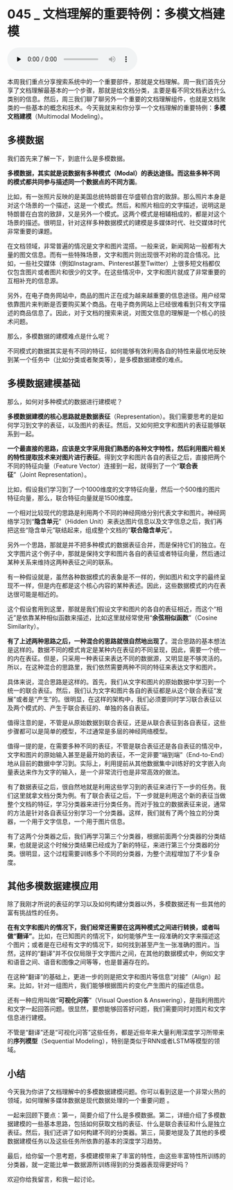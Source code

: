 # 045 _ 文档理解的重要特例：多模文档建模

<audio id="audio" title="045 | 文档理解的重要特例：多模文档建模" controls="" preload="none"><source id="mp3" src="https://static001.geekbang.org/resource/audio/c0/d8/c010e95edb8731e4cbee59030c446dd8.mp3"></audio>

本周我们重点分享搜索系统中的一个重要部件，那就是文档理解。周一我们首先分享了文档理解最基本的一个步骤，那就是给文档分类，主要是看不同文档表达什么类别的信息。然后，周三我们聊了聊另外一个重要的文档理解组件，也就是文档聚类的一些基本的概念和技术。今天我就来和你分享一个文档理解的重要特例：**多模文档建模**（Multimodal Modeling）。

## 多模数据

我们首先来了解一下，到底什么是多模数据。

**多模数据，其实就是说数据有多种模式（Modal）的表达途径。而这些多种不同的模式都共同参与描述同一个数据点的不同方面**。

比如，有一张照片反映的是美国总统特朗普在华盛顿白宫的致辞。那么照片本身是对这个场景的一个描述，这是一个模式。然后，和照片相应的文字描述，说明这是特朗普在白宫的致辞，又是另外一个模式。这两个模式是相辅相成的，都是对这个场景的描述。很明显，针对这样多种数据模式的建模是多媒体时代、社交媒体时代非常重要的课题。

在文档领域，非常普遍的情况是文字和图片混搭。一般来说，新闻网站一般都有大量的图文信息。而有一些特殊场景，文字和图片则出现很不对称的混合情况。比如，一些社交媒体（例如Instagram、Pinterest甚至Twitter）上很多短文档都仅仅包含图片或者图片和很少的文字。在这些情况中，文字和图片就成了非常重要的互相补充的信息源。

另外，在电子商务网站中，商品的图片正在成为越来越重要的信息途径。用户经常依靠图片来判断是否要购买某个商品。在电子商务网站上已经很难看到只有文字描述的商品信息了。因此，对于文档的搜索来说，对图文信息的理解是一个核心的技术问题。

那么，多模数据的建模难点是什么呢？

不同模式的数据其实是有不同的特征，如何能够有效利用各自的特性来最优地反映到某一个任务中（比如分类或者聚类等），是多模数据建模的难点。

## 多模数据建模基础

那么，如何对多种模式的数据进行建模呢？

**多模数据建模的核心思路就是数据表征**（Representation）。我们需要思考的是如何学习到文字的表征，以及图片的表征。然后，又如何把文字和图片的表征能够联系到一起。

**一个最直接的思路，应该是文字采用我们熟悉的各种文字特性，然后利用图片相关的特性提取技术来对图片进行表征**。得到文字和图片各自的表征之后，直接把两个不同的特征向量（Feature Vector）连接到一起，就得到了一个“**联合表征**”（Joint Representation）。

比如，假设我们学习到了一个1000维度的文字特征向量，然后一个500维的图片特征向量，那么，联合特征向量就是1500维度。

一个相对比较现代的思路是利用两个不同的神经网络分别代表文字和图片。神经网络学习到“**隐含单元**”（Hidden Unit）来表达图片信息以及文字信息之后，我们再把这些“隐含单元”联结起来，组成整个文档的“**联合隐含单元**”。

另外一个思路，那就是并不把多种模式的数据表征合并，而是保持它们的独立。在文字图片这个例子中，那就是保持文字和图片各自的表征或者特征向量，然后通过某种关系来维持这两种表征之间的联系。

有一种假设就是，虽然各种数据模式的表象是不一样的，例如图片和文字的最终呈现不一样，但是内在都是这个核心内容的某种表述。因此，这些数据模式的内在表达很可能是相近的。

这个假设套用到这里，那就是我们假设文字和图片的各自的表征相近，而这个“相近”是依靠某种相似函数来描述，比如这里就经常使用“**余弦相似函数**”（Cosine Similarity）。

**有了上述两种思路之后，一种混合的思路就很自然地出现了**。混合思路的基本想法是这样的。数据不同的模式肯定是某种内在表征的不同呈现，因此，需要一个统一的内在表征。但是，只采用一种表征来表达不同的数据源，又明显是不够灵活的。所以，在这种混合的思路里，我们依然需要两种不同的特征来表达文字和图片。

具体来说，混合思路是这样的。首先，我们从文字和图片的原始数据中学习到一个统一的联合表征。然后，我们认为文字和图片各自的表征都是从这个联合表征“发展”或者是“产生”的。很明显，在这样的架构中，我们必须要同时学习联合表征以及两个模式的、产生于联合表征的、单独的各自表征。

值得注意的是，不管是从原始数据到联合表征，还是从联合表征到各自表征，这些步骤都可以是简单的模型，不过通常是多层的神经网络模型。

值得一提的是，在需要多种不同的表征，不管是联合表征还是各自表征的情况中，文字和图片的原始输入甚至是最开始的表征，不一定非要“端到端”（End-to-End）地从目前的数据中学习到。实际上，利用提前从其他数据集中训练好的文字嵌入向量表达来作为文字的输入，是一个非常流行也是非常高效的做法。

有了数据表征之后，很自然地就是利用这些学习到的表征来进行下一步的任务。我们这里就拿文档分类为例。有了联合表征之后，下一步就是利用这个新的表征当做整个文档的特征，学习分类器来进行分类任务。而对于独立的数据表征来说，通常的方法是针对各自表征分别学习一个分类器。这样，我们就有了两个独立的分类器，一个用于文字信息，一个用于图片信息。

有了这两个分类器之后，我们再学习第三个分类器，根据前面两个分类器的分类结果，也就是说这个时候分类结果已经成为了新的特征，来进行第三个分类器的分类。很明显，这个过程需要训练多个不同的分类器，为整个流程增加了不少复杂度。

## 其他多模数据建模应用

除了我刚才所说的表征的学习以及如何构建分类器以外，多模数据还有一些其他的富有挑战性的任务。

**在有文字和图片的情况下，我们经常还需要在这两种模式之间进行转换，或者叫做“翻译”**。比如，在已知图片的情况下，如何能够产生一段准确的文字来描述这个图片；或者是在已经有文字的情况下，如何找到甚至产生一张准确的图片。当然，这样的“翻译”并不仅仅局限于文字图片之间，在其他的数据模式中，例如文字和语音之间、语音和图像之间等等，也是普遍存在的。

在这种“翻译”的基础上，更进一步的则是把文字和图片等信息“对接”（Align）起来。比如，针对一组图片，我们能够根据图片的变化产生图片的描述信息。

还有一种应用叫做“**可视化问答**”（Visual Question &amp; Answering），是指利用图片和文字一起回答问题。很显然，要想能够回答好问题，我们需要同时对图片和文字信息进行建模。

不管是“翻译”还是“可视化问答”这些任务，都是近些年来大量利用深度学习所带来的**序列模型**（Sequential Modeling），特别是类似于RNN或者LSTM等模型的领域。

## 小结

今天我为你讲了文档理解中的多模数据建模问题。你可以看到这是一个非常火热的领域，如何理解多媒体数据是现代数据处理的一个重要问题 。

一起来回顾下要点：第一，简要介绍了什么是多模数据。第二，详细介绍了多模数据建模的一些基本思路，包括如何获取文档的表征、什么是联合表征和什么是独立表征。然后，我们还讲了如何构建不同的分类器。第三，简要地提及了其他的多模数据建模任务以及这些任务所依靠的基本的深度学习趋势。

最后，给你留一个思考题，多模建模带来了丰富的特性，由这些丰富特性所训练的分类器，就一定能比单一数据源所训练得到的分类器表现得更好吗？

欢迎你给我留言，和我一起讨论。


